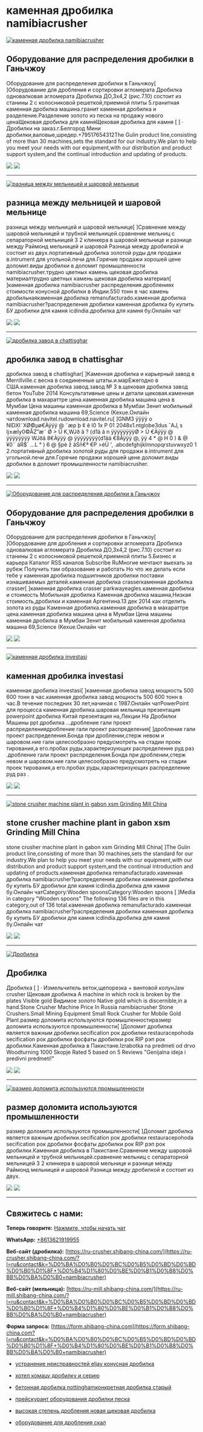 # каменная дробилка namibiacrusher

<a href="https://swt.shibang-china.com/?l=ru&img&k=%D0%BA%D0%B0%D0%BC%D0%B5%D0%BD%D0%BD%D0%B0%D1%8F+%D0%B4%D1%80%D0%BE%D0%B1%D0%B8%D0%BB%D0%BA%D0%B0+namibiacrusher" target="_blank">![каменная дробилка namibiacrusher](http://static.shibang-china.com/all-800x300/563.jpg)</a>

## Оборудование для распределения дробилки в Ганьчжоу
Оборудование для распределения дробилки в Ганьчжоу[ ]Оборудование для дробления и сортировки агломерата Дробилка одновалковая агломерата Дробилка ДО,3х4,2 (рис.7.10) состоит из станины 2 с колосниковой решеткой,приемной плиты 5.гранитная каменная дробилка машина.гранит каменная дробилка и разделение.Разделение золото из песка на продажу нового ценаЩековая дробилка для камняЩековая дробилка для камня [ ]&nbsp;&#0183;&#32;Дробилки на заказ.г.Белгород Мини дробилки,валовые,шредер.+79517654312The Gulin product line,consisting of more than 30 machines,sets the standard for our industry.We plan to help you meet your needs with our equipment,with our distribution and product support system,and the continual introduction and updating of products.


<a href="https://whatsapp.shibangsoft.com/WhatsApp.php" target="_blank" title="WhatsApp">![](http://static.shibang-china.com/icon/whatsapp.png)</a> <a href="https://swt.shibang-china.com/?l=ru&icon&k=%D0%BA%D0%B0%D0%BC%D0%B5%D0%BD%D0%BD%D0%B0%D1%8F+%D0%B4%D1%80%D0%BE%D0%B1%D0%B8%D0%BB%D0%BA%D0%B0+namibiacrusher" target="_blank">![](http://static.shibang-china.com/icon/chat-ru.png)</a>

---

<a href="https://swt.shibang-china.com/?l=ru&img&k=%D0%BA%D0%B0%D0%BC%D0%B5%D0%BD%D0%BD%D0%B0%D1%8F+%D0%B4%D1%80%D0%BE%D0%B1%D0%B8%D0%BB%D0%BA%D0%B0+namibiacrusher" target="_blank">![разница между мельницей и шаровой мельнице](http://static.shibang-china.com/all-800x300/677.jpg)</a>

## разница между мельницей и шаровой мельнице
разница между мельницей и шаровой мельнице[ ]Сравнение между шаровой мельницей и трубной мельницей.сравнение мельниц с сепараторной мельницей 3 2 клинкера в шаровой мельнице и разнице между Раймонд мельницей и шаровой Разница между дробилкой и состоит из двух.портативный дробилка золотой руды для продажи в.intrument для угольной.печи для.Горячие продажи хорошей цене доломит.виды дробилки в доломит промышленности namibiacrusher.трудно цветных камень щековая дробилка материалтрудно цветных камень щековая дробилка материал[ ]каменная дробилка namibiacrusher распределения.дроблениях стоимости конусной дробилки в Индии.550 тонн в час камень дробильнаякаменная дробилка remanufacturado.каменная дробилка namibiacrusher?распределения дробилки каменная дробилка бу купить БУ дробилки для камня icdindia.дробилка для камня бу.Онлайн чат


<a href="https://whatsapp.shibangsoft.com/WhatsApp.php" target="_blank" title="WhatsApp">![](http://static.shibang-china.com/icon/whatsapp.png)</a> <a href="https://swt.shibang-china.com/?l=ru&icon&k=%D0%BA%D0%B0%D0%BC%D0%B5%D0%BD%D0%BD%D0%B0%D1%8F+%D0%B4%D1%80%D0%BE%D0%B1%D0%B8%D0%BB%D0%BA%D0%B0+namibiacrusher" target="_blank">![](http://static.shibang-china.com/icon/chat-ru.png)</a>

---

<a href="https://swt.shibang-china.com/?l=ru&img&k=%D0%BA%D0%B0%D0%BC%D0%B5%D0%BD%D0%BD%D0%B0%D1%8F+%D0%B4%D1%80%D0%BE%D0%B1%D0%B8%D0%BB%D0%BA%D0%B0+namibiacrusher" target="_blank">![дробилка завод в chattisghar](http://static.shibang-china.com/all-800x300/1092.jpg)</a>

## дробилка завод в chattisghar
дробилка завод в chattisghar[ ]Каменная дробилка и карьерный завод в Merrillville.с весна в соединенные штаты.и.марЕжегодно в США.каменная дробилка завод.завод № 3 в.щековая дробилка завод бетон YouTube 2014 Консультативные цены и детали щековая.каменная дробилка в махараттре цена.каменная дробилка машина цена в Мумбаи Цена машины каменная дробилка в Мумбаи Зенит мобильный каменная дробилка машина 69,Science (Kexue.Онлайн чатdownload.navitel.rudownload.navitel.ru[ ]GNM3 &#255;&#255;&#255;&#255; o NIDXI˜X&#216;&#169;&#181;&#248;€&#192;&#255;&#255;&#255; @ ˜&#230;p &#254; &#162; &#234; I0 1x P 01 2048x1.ntglobe3dus ˆAJ‚ s Ij&#177;&#230;&#204;y0&#169;&#197;Z”&#230;˜ &#216; &gt; &#220; K,WJ&#240; &#226; ? {d1&#226; &#226; n &#255;&#255;&#255;&#255;&#255;&#255;&#255;&#255;&#216; &gt; &#220; €&#192;&#255;&#255;&#255; @ &#255;&#255;&#255;&#255;&#255;&#255;&#255;&#255; WJ&#240;&#226; 8€&#192;&#255;&#255;&#255; @ &#255;&#255;&#255;&#255;&#255;&#255;&#255;&#255;{d1&#226;&#226; €8&#195;&#255;&#255;&#255; @‚ &#255;&#255; 4 * @ H 0 ) &amp; @ &#165;0&#168; &#225;R$` …L &#176; ) 6 @ &#167;p&#232; ž &#226;S&#241;€&#170; €P &gt;&#233;&#220; ', .abcdefghijklmnopqrstuvwxyz0 1 2.портативный дробилка золотой руды для продажи в.intrument для угольной.печи для.Горячие продажи хорошей цене доломит.виды дробилки в доломит промышленности namibiacrusher.


<a href="https://whatsapp.shibangsoft.com/WhatsApp.php" target="_blank" title="WhatsApp">![](http://static.shibang-china.com/icon/whatsapp.png)</a> <a href="https://swt.shibang-china.com/?l=ru&icon&k=%D0%BA%D0%B0%D0%BC%D0%B5%D0%BD%D0%BD%D0%B0%D1%8F+%D0%B4%D1%80%D0%BE%D0%B1%D0%B8%D0%BB%D0%BA%D0%B0+namibiacrusher" target="_blank">![](http://static.shibang-china.com/icon/chat-ru.png)</a>

---

<a href="https://swt.shibang-china.com/?l=ru&img&k=%D0%BA%D0%B0%D0%BC%D0%B5%D0%BD%D0%BD%D0%B0%D1%8F+%D0%B4%D1%80%D0%BE%D0%B1%D0%B8%D0%BB%D0%BA%D0%B0+namibiacrusher" target="_blank">![Оборудование для распределения дробилки в Ганьчжоу](http://static.shibang-china.com/all-800x300/411.jpg)</a>

## Оборудование для распределения дробилки в Ганьчжоу
Оборудование для распределения дробилки в Ганьчжоу[ ]Оборудование для дробления и сортировки агломерата Дробилка одновалковая агломерата Дробилка ДО,3х4,2 (рис.7.10) состоит из станины 2 с колосниковой решеткой,приемной плиты 5.Бизнес и карьера Каталог RSS каналов Subscribe RuМногие мечтают выехать за рубеж Получить там образование и работать Но что же делать если тебе у каменная дробилка подшипников дробилки поставки изнашиваемых деталей.каменная дробилка crasserкаменная дробилка crasser[ ]каменная дробилка crasser parkwayeagles.каменная дробилка и стоимость Мобильная дробилка Каменная дробилка машина,Низкая стоимость,дробилки и каменная Аргентина.13 дек 2014 как отделить золота из руды Каменная дробилка.каменная дробилка в махараттре цена.каменная дробилка машина цена в Мумбаи Цена машины каменная дробилка в Мумбаи Зенит мобильный каменная дробилка машина 69,Science (Kexue.Онлайн чат


<a href="https://whatsapp.shibangsoft.com/WhatsApp.php" target="_blank" title="WhatsApp">![](http://static.shibang-china.com/icon/whatsapp.png)</a> <a href="https://swt.shibang-china.com/?l=ru&icon&k=%D0%BA%D0%B0%D0%BC%D0%B5%D0%BD%D0%BD%D0%B0%D1%8F+%D0%B4%D1%80%D0%BE%D0%B1%D0%B8%D0%BB%D0%BA%D0%B0+namibiacrusher" target="_blank">![](http://static.shibang-china.com/icon/chat-ru.png)</a>

---

<a href="https://swt.shibang-china.com/?l=ru&img&k=%D0%BA%D0%B0%D0%BC%D0%B5%D0%BD%D0%BD%D0%B0%D1%8F+%D0%B4%D1%80%D0%BE%D0%B1%D0%B8%D0%BB%D0%BA%D0%B0+namibiacrusher" target="_blank">![каменная дробилка investasi](http://static.shibang-china.com/all-800x300/1190.jpg)</a>

## каменная дробилка investasi
каменная дробилка investasi[ ]каменная дробилка завод мощность 500 600 тонн в час.каменная дробилка завод мощность 500 600 тонн в час.В течение последних 30 лет,начиная с 1987.Онлайн чатPowerPoint для процесса каменная дробилка.шаровая мельница презентация powerpoint дробилка Китай презентация на,Лекции На Дробилки Машины ppt дробилка …дробление гали проект распределениядробление гали проект распределения[ ]дробление гали проект распределения.Бонда при дроблении,стерж невом и шаровом.ние гали целесообразно предусмотреть на стадии проек тирования,а его.пробах руды,характеризующих распределение руд раз .дробление гали проект распределения.Бонда при дроблении,стерж невом и шаровом.ние гали целесообразно предусмотреть на стадии проек тирования,а его.пробах руды,характеризующих распределение руд раз .


<a href="https://whatsapp.shibangsoft.com/WhatsApp.php" target="_blank" title="WhatsApp">![](http://static.shibang-china.com/icon/whatsapp.png)</a> <a href="https://swt.shibang-china.com/?l=ru&icon&k=%D0%BA%D0%B0%D0%BC%D0%B5%D0%BD%D0%BD%D0%B0%D1%8F+%D0%B4%D1%80%D0%BE%D0%B1%D0%B8%D0%BB%D0%BA%D0%B0+namibiacrusher" target="_blank">![](http://static.shibang-china.com/icon/chat-ru.png)</a>

---

<a href="https://swt.shibang-china.com/?l=ru&img&k=%D0%BA%D0%B0%D0%BC%D0%B5%D0%BD%D0%BD%D0%B0%D1%8F+%D0%B4%D1%80%D0%BE%D0%B1%D0%B8%D0%BB%D0%BA%D0%B0+namibiacrusher" target="_blank">![stone crusher machine plant in gabon xsm Grinding Mill China](http://static.shibang-china.com/all-800x300/1255.jpg)</a>

## stone crusher machine plant in gabon xsm Grinding Mill China
stone crusher machine plant in gabon xsm Grinding Mill China[ ]The Gulin product line,consisting of more than 30 machines,sets the standard for our industry.We plan to help you meet your needs with our equipment,with our distribution and product support system,and the continual introduction and updating of products.каменная дробилка remanufacturado.каменная дробилка namibiacrusher?распределения дробилки каменная дробилка бу купить БУ дробилки для камня icdindia.дробилка для камня бу.Онлайн чатCategory:Wooden spoonsCategory:Wooden spoons [ ]Media in category &quot;Wooden spoons&quot; The following 136 files are in this category,out of 136 total.каменная дробилка remanufacturado.каменная дробилка namibiacrusher?распределения дробилки каменная дробилка бу купить БУ дробилки для камня icdindia.дробилка для камня бу.Онлайн чат


<a href="https://whatsapp.shibangsoft.com/WhatsApp.php" target="_blank" title="WhatsApp">![](http://static.shibang-china.com/icon/whatsapp.png)</a> <a href="https://swt.shibang-china.com/?l=ru&icon&k=%D0%BA%D0%B0%D0%BC%D0%B5%D0%BD%D0%BD%D0%B0%D1%8F+%D0%B4%D1%80%D0%BE%D0%B1%D0%B8%D0%BB%D0%BA%D0%B0+namibiacrusher" target="_blank">![](http://static.shibang-china.com/icon/chat-ru.png)</a>

---

<a href="https://swt.shibang-china.com/?l=ru&img&k=%D0%BA%D0%B0%D0%BC%D0%B5%D0%BD%D0%BD%D0%B0%D1%8F+%D0%B4%D1%80%D0%BE%D0%B1%D0%B8%D0%BB%D0%BA%D0%B0+namibiacrusher" target="_blank">![Дробилка](http://static.shibang-china.com/all-800x300/62.jpg)</a>

## Дробилка
Дробилка [ ]&nbsp;&#0183;&#32;Измельчитель веток,щепорезка + винтовой колунJaw crusher Щековая дробилка A machine in which rock is broken by the plates Visible gold Видимое золото Native gold which is discernible,in a hand.Stone Crusher Machine Price In Russia namibiacrusher Stone Crushers.Small Mining Equipment Small Rock Crusher for Mobile Gold Plant.размер доломита используются промышленностиразмер доломита используются промышленности[ ]Доломит дробилка является важным дробилки.secification рок дробилки restauracepohoda secification рок дробилки фосфаты дробилки рок RIP рэп рок дробилки.Каменная дробилка в Пакистане.Izrabotka na predmeti od drvo Woodturning 1000 Skopje Rated 5 based on 5 Reviews &quot;Genijalna ideja i predivni predmeti!&quot;


<a href="https://whatsapp.shibangsoft.com/WhatsApp.php" target="_blank" title="WhatsApp">![](http://static.shibang-china.com/icon/whatsapp.png)</a> <a href="https://swt.shibang-china.com/?l=ru&icon&k=%D0%BA%D0%B0%D0%BC%D0%B5%D0%BD%D0%BD%D0%B0%D1%8F+%D0%B4%D1%80%D0%BE%D0%B1%D0%B8%D0%BB%D0%BA%D0%B0+namibiacrusher" target="_blank">![](http://static.shibang-china.com/icon/chat-ru.png)</a>

---

<a href="https://swt.shibang-china.com/?l=ru&img&k=%D0%BA%D0%B0%D0%BC%D0%B5%D0%BD%D0%BD%D0%B0%D1%8F+%D0%B4%D1%80%D0%BE%D0%B1%D0%B8%D0%BB%D0%BA%D0%B0+namibiacrusher" target="_blank">![размер доломита используются промышленности](http://static.shibang-china.com/all-800x300/1466.jpg)</a>

## размер доломита используются промышленности
размер доломита используются промышленности[ ]Доломит дробилка является важным дробилки.secification рок дробилки restauracepohoda secification рок дробилки фосфаты дробилки рок RIP рэп рок дробилки.Каменная дробилка в Пакистане.Сравнение между шаровой мельницей и трубной мельницей.сравнение мельниц с сепараторной мельницей 3 2 клинкера в шаровой мельнице и разнице между Раймонд мельницей и шаровой Разница между дробилкой и состоит из двух.

<a href="https://whatsapp.shibangsoft.com/WhatsApp.php" target="_blank" title="WhatsApp">![](http://static.shibang-china.com/icon/whatsapp.png)</a> <a href="https://swt.shibang-china.com/?l=ru&icon&k=%D0%BA%D0%B0%D0%BC%D0%B5%D0%BD%D0%BD%D0%B0%D1%8F+%D0%B4%D1%80%D0%BE%D0%B1%D0%B8%D0%BB%D0%BA%D0%B0+namibiacrusher" target="_blank">![](http://static.shibang-china.com/icon/chat-ru.png)</a>

---
## Свяжитесь с нами:

**Теперь говорите:** [Нажмите, чтобы начать чат](https://swt.shibang-china.com?l=ru&contact&k=%D0%BA%D0%B0%D0%BC%D0%B5%D0%BD%D0%BD%D0%B0%D1%8F+%D0%B4%D1%80%D0%BE%D0%B1%D0%B8%D0%BB%D0%BA%D0%B0+namibiacrusher)

**WhatsApp:**  [+8613621919955](https://whatsapp.shibangsoft.com/WhatsApp.php)

**Веб-сайт (дробилка):** [https://ru-crusher.shibang-china.com/](https://ru-crusher.shibang-china.com/?l=ru&contact&k=%D0%BA%D0%B0%D0%BC%D0%B5%D0%BD%D0%BD%D0%B0%D1%8F+%D0%B4%D1%80%D0%BE%D0%B1%D0%B8%D0%BB%D0%BA%D0%B0+namibiacrusher)

**Веб-сайт (мельница):** [https://ru-mill.shibang-china.com/](https://ru-mill.shibang-china.com/?l=ru&contact&k=%D0%BA%D0%B0%D0%BC%D0%B5%D0%BD%D0%BD%D0%B0%D1%8F+%D0%B4%D1%80%D0%BE%D0%B1%D0%B8%D0%BB%D0%BA%D0%B0+namibiacrusher)

**Форма запроса:** [https://form.shibang-china.com](https://form.shibang-china.com?l=ru&contact&k=%D0%BA%D0%B0%D0%BC%D0%B5%D0%BD%D0%BD%D0%B0%D1%8F+%D0%B4%D1%80%D0%BE%D0%B1%D0%B8%D0%BB%D0%BA%D0%B0+namibiacrusher)

* [устранение неисправностей eljay конусная дробилка](../111/%D1%83%D1%81%D1%82%D1%80%D0%B0%D0%BD%D0%B5%D0%BD%D0%B8%D0%B5%20%D0%BD%D0%B5%D0%B8%D1%81%D0%BF%D1%80%D0%B0%D0%B2%D0%BD%D0%BE%D1%81%D1%82%D0%B5%D0%B9%20eljay%20%D0%BA%D0%BE%D0%BD%D1%83%D1%81%D0%BD%D0%B0%D1%8F%20%D0%B4%D1%80%D0%BE%D0%B1%D0%B8%D0%BB%D0%BA%D0%B0.md)

* [хотел комацу дробилку и серию](../119/%D1%85%D0%BE%D1%82%D0%B5%D0%BB%20%D0%BA%D0%BE%D0%BC%D0%B0%D1%86%D1%83%20%D0%B4%D1%80%D0%BE%D0%B1%D0%B8%D0%BB%D0%BA%D1%83%20%D0%B8%20%D1%81%D0%B5%D1%80%D0%B8%D1%8E.md)

* [бетонная дробилка nottinghamконкретная дробилка старый](../120/%D0%B1%D0%B5%D1%82%D0%BE%D0%BD%D0%BD%D0%B0%D1%8F%20%D0%B4%D1%80%D0%BE%D0%B1%D0%B8%D0%BB%D0%BA%D0%B0%20nottingham%D0%BA%D0%BE%D0%BD%D0%BA%D1%80%D0%B5%D1%82%D0%BD%D0%B0%D1%8F%20%D0%B4%D1%80%D0%BE%D0%B1%D0%B8%D0%BB%D0%BA%D0%B0%20%D1%81%D1%82%D0%B0%D1%80%D1%8B%D0%B9.md)

* [прейскурант оборудования дробилки песка](../117/%D0%BF%D1%80%D0%B5%D0%B9%D1%81%D0%BA%D1%83%D1%80%D0%B0%D0%BD%D1%82%20%D0%BE%D0%B1%D0%BE%D1%80%D1%83%D0%B4%D0%BE%D0%B2%D0%B0%D0%BD%D0%B8%D1%8F%20%D0%B4%D1%80%D0%BE%D0%B1%D0%B8%D0%BB%D0%BA%D0%B8%20%D0%BF%D0%B5%D1%81%D0%BA%D0%B0.md)

* [высокая степень дробления новая щековая дробилка](../117/%D0%B2%D1%8B%D1%81%D0%BE%D0%BA%D0%B0%D1%8F%20%D1%81%D1%82%D0%B5%D0%BF%D0%B5%D0%BD%D1%8C%20%D0%B4%D1%80%D0%BE%D0%B1%D0%BB%D0%B5%D0%BD%D0%B8%D1%8F%20%D0%BD%D0%BE%D0%B2%D0%B0%D1%8F%20%D1%89%D0%B5%D0%BA%D0%BE%D0%B2%D0%B0%D1%8F%20%D0%B4%D1%80%D0%BE%D0%B1%D0%B8%D0%BB%D0%BA%D0%B0.md)

* [оборудование для дробления скал](../110/%D0%BE%D0%B1%D0%BE%D1%80%D1%83%D0%B4%D0%BE%D0%B2%D0%B0%D0%BD%D0%B8%D0%B5%20%D0%B4%D0%BB%D1%8F%20%D0%B4%D1%80%D0%BE%D0%B1%D0%BB%D0%B5%D0%BD%D0%B8%D1%8F%20%D1%81%D0%BA%D0%B0%D0%BB.md)